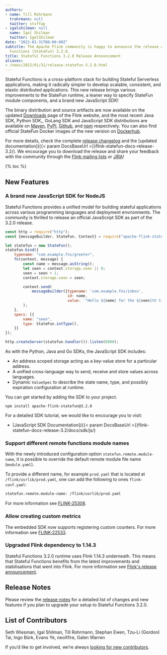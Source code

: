 ```yaml
---
authors:
- name: Till Rohrmann
  trohrmann: null
  twitter: stsffap
- igalshilman: null
  name: Igal Shilman
  twitter: IgalShilman
date: "2022-01-31T08:00:00Z"
subtitle: The Apache Flink community is happy to announce the release of Stateful
  Functions (StateFun) 3.2.0.
title: Stateful Functions 3.2.0 Release Announcement
aliases:
- /news/2022/01/31/release-statefun-3.2.0.html
---
```


Stateful Functions is a cross-platform stack for building Stateful Serverless applications, making it radically simpler to develop scalable, consistent, and elastic distributed applications.
This new release brings various improvements to the StateFun runtime, a leaner way to specify StateFun module components, and a brand new JavaScript SDK!

The binary distribution and source artifacts are now available on the updated [Downloads](https://flink.apache.org/downloads.html)
page of the Flink website, and the most recent Java SDK, Python SDK,, GoLang SDK and JavaScript SDK distributions are available on [Maven](https://search.maven.org/artifact/org.apache.flink/statefun-sdk-java/3.2.0/jar), [PyPI](https://pypi.org/project/apache-flink-statefun/), [Github](https://github.com/apache/flink-statefun/tree/statefun-sdk-go/v3.2.0), and [npm](https://www.npmjs.com/package/apache-flink-statefun) respectively.
You can also find official StateFun Docker images of the new version on [Dockerhub](https://hub.docker.com/r/apache/flink-statefun).

For more details, check the complete [release changelog](https://issues.apache.org/jira/secure/ReleaseNote.jspa?projectId=12315522&version=12350540)
and the [updated documentation]({{< param DocsBaseUrl >}}flink-statefun-docs-release-3.2/).
We encourage you to download the release and share your feedback with the community through the [Flink mailing lists](https://flink.apache.org/community.html#mailing-lists)
or [JIRA](https://issues.apache.org/jira/browse/)!

{% toc %}

## New Features

### A brand new JavaScript SDK for NodeJS

Stateful Functions provides a unified model for building stateful applications across various programming languages and deployment environments.
The community is thrilled to release an official JavaScript SDK as part of the 3.2.0 release.

```js
const http = require("http");
const {messageBuilder, StateFun, Context} = require("apache-flink-statefun");

let statefun = new StateFun();
statefun.bind({
    typename: "com.example.fns/greeter",
    fn(context, message) {
        const name = message.asString();
        let seen = context.storage.seen || 0;
        seen = seen + 1;
        context.storage.seen = seen;

        context.send(
            messageBuilder({typename: 'com.example.fns/inbox',
                            id: name,
                            value: `"Hello ${name} for the ${seen}th time!"`})
        );
    },
    specs: [{
        name: "seen",
        type: StateFun.intType(),
    }]
});

http.createServer(statefun.handler()).listen(8000);
```

As with the Python, Java and Go SDKs, the JavaScript SDK includes:

  - An address scoped storage acting as a key-value store for a particular address.
  - A unified cross-language way to send, receive and store values across languages.
  - Dynamic `ValueSpec` to describe the state name, type, and possibly expiration configuration at runtime.

You can get started by adding the SDK to your project.

`npm install apache-flink-statefun@3.2.0`

For a detailed SDK tutorial, we would like to encourage you to visit:

  - [JavaScript SDK Documentation]({{< param DocsBaseUrl >}}flink-statefun-docs-release-3.2/docs/sdk/js/)

### Support different remote functions module names

With the newly introduced configuration option `statefun.remote.module-name`, it is possible to override the default remote module file name (`module.yaml`).

To provide a different name, for example `prod.yaml` that is located at `/flink/usrlib/prod.yaml`, one can add the following to ones `flink-conf.yaml`:

```bash
statefun.remote.module-name: /flink/usrlib/prod.yaml
```

For more information see [FLINK-25308](https://issues.apache.org/jira/browse/FLINK-25308).

### Allow creating custom metrics

The embedded SDK now supports registering custom counters.
For more information see [FLINK-22533](https://issues.apache.org/jira/browse/FLINK-22533).

### Upgraded Flink dependency to 1.14.3

Stateful Functions 3.2.0 runtime uses Flink 1.14.3 underneath.
This means that Stateful Functions benefits from the latest improvements and stabilisations that went into Flink.
For more information see [Flink's release announcement](https://flink.apache.org/news/2022/01/17/release-1.14.3.html).

## Release Notes

Please review the [release notes](https://issues.apache.org/jira/secure/ReleaseNote.jspa?projectId=12315522&version=12350540)
for a detailed list of changes and new features if you plan to upgrade your setup to Stateful Functions 3.2.0.

## List of Contributors

Seth Wiesman, Igal Shilman, Till Rohrmann, Stephan Ewen, Tzu-Li (Gordon) Tai, Ingo Bürk, Evans Ye, neoXfire, Galen Warren

If you’d like to get involved, we’re always [looking for new contributors](https://github.com/apache/flink-statefun#contributing).
